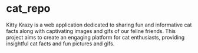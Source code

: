 # cat_repo

Kitty Krazy is a web application dedicated to sharing fun and informative cat facts along with captivating images and gifs of our feline friends. This project aims to create an engaging platform for cat enthusiasts, providing insightful cat facts and fun pictures and gifs.
